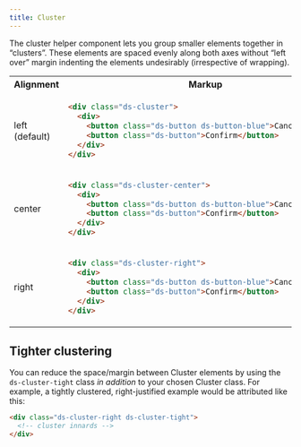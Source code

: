 ```yaml
---
title: Cluster
---
```


The cluster helper component lets you group smaller elements together in “clusters”. These elements are spaced evenly along both axes without “left over” margin indenting the elements undesirably (irrespective of wrapping).

<table class="site-table" style="table-layout: fixed">
  <tr>
    <th>Alignment</th>
    <th>Markup</th>
    <th colspan="2">Demo</th>
  </tr>
  <tr>
    <td>left (default)</td>
    <td>

```html
<div class="ds-cluster">
  <div>
    <button class="ds-button ds-button-blue">Cancel</button>
    <button class="ds-button">Confirm</button>
  </div>
</div>
```

  </td>
  <td class="ds-scope" colspan="2">
    <div class="ds-cluster">
      <div>
        <button class="ds-button ds-button-blue">Cancel</button>
        <button class="ds-button">Confirm</button>
      </div>
    </div>
  </td>
  </tr>
  <tr>
    <td>center</td>
    <td>

```html
<div class="ds-cluster-center">
  <div>
    <button class="ds-button ds-button-blue">Cancel</button>
    <button class="ds-button">Confirm</button>
  </div>
</div>
```

  </td>
  <td class="ds-scope" colspan="2">
    <div class="ds-cluster-center">
      <div>
        <button class="ds-button ds-button-blue">Cancel</button>
        <button class="ds-button">Confirm</button>
      </div>
    </div>
  </td>
  </tr>
  <tr>
    <td>right</td>
    <td>

```html
<div class="ds-cluster-right">
  <div>
    <button class="ds-button ds-button-blue">Cancel</button>
    <button class="ds-button">Confirm</button>
  </div>
</div>
```

  </td>
  <td class="ds-scope" colspan="2">
    <div class="ds-cluster-right">
      <div>
        <button class="ds-button ds-button-blue">Cancel</button>
        <button class="ds-button">Confirm</button>
      </div>
    </div>
  </td>
  </tr>
</table>

## Tighter clustering

You can reduce the space/margin between Cluster elements by using the `ds-cluster-tight` class _in addition_ to your chosen Cluster class. For example, a tightly clustered, right-justified example would be attributed like this:

```html
<div class="ds-cluster-right ds-cluster-tight">
  <!-- cluster innards -->
</div>
```